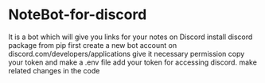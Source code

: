 # NoteBot-for-discord
It is a bot which will give you links for your notes on Discord
install discord package from pip
first create a new bot account on discord.com/developers/applications
give it necessary permission
copy your token and make a .env file add your token for accessing discord.
make related changes in the code
